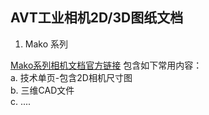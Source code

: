 AVT工业相机2D/3D图纸文档
---

1. Mako 系列

  [Mako系列相机文档官方链接](http://china.alliedvision.com/cn/%E6%8A%80%E6%9C%AF%E6%94%AF%E6%8C%81/%E6%8A%80%E6%9C%AF%E8%B5%84%E6%96%99/mako-g-documentation.html)
  包含如下常用内容：  
    a. 技术单页-包含2D相机尺寸图  
    b. 三维CAD文件  
    c. ....  
